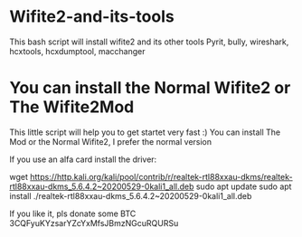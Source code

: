 # Wifite2-and-its-tools
 This bash script will install wifite2 and its other tools Pyrit, bully, wireshark, hcxtools, hcxdumptool, macchanger

# You can install the Normal Wifite2 or The Wifite2Mod
This little script will help you to get startet very fast :)
You can install The Mod or the Normal Wifite2, I prefer the normal version

If you use an alfa card install the driver:

wget https://http.kali.org/kali/pool/contrib/r/realtek-rtl88xxau-dkms/realtek-rtl88xxau-dkms_5.6.4.2~20200529-0kali1_all.deb
sudo apt update
sudo apt install ./realtek-rtl88xxau-dkms_5.6.4.2~20200529-0kali1_all.deb


If you like it, pls donate some BTC 
3CQFyuKYzsarYZcYxMfsJBmzNGcuRQURSu
